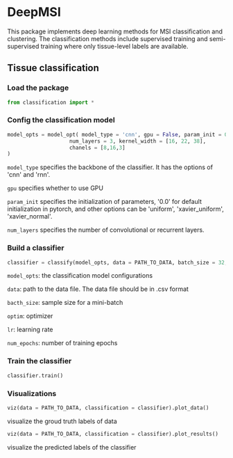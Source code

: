 # DeepMSI
This package implements deep learning methods for MSI classification and clustering. The classification methods include supervised training and semi-supervised training where only tissue-level labels are available.

## Tissue classification

### Load the package 

```python
from classification import *
```

### Config the classification model

```python
model_opts = model_opt( model_type = 'cnn', gpu = False, param_init = 0.0, 
                    num_layers = 3, kernel_width = [16, 22, 38],
                    chanels = [8,16,3]
)
```
`model_type`  specifies the backbone of the classifier. It has the options of 'cnn' and 'rnn'.

`gpu` specifies whether to use GPU 

`param_init` specifies the initialization of parameters, '0.0' for default initialization in pytorch, and other options can be 'uniform', 'xavier_uniform', 'xavier_normal'.

`num_layers` specifies the number of convolutional or recurrent layers.


### Build a classifier

```python
classifier = classify(model_opts, data = PATH_TO_DATA, batch_size = 32, optim = 'Adam', lr = 0.001, num_epochs = 10)
```
`model_opts`: the classification model configurations

`data`: path to the data file. The data file should be in .csv format

`bacth_size`: sample size for a mini-batch

`optim`: optimizer

`lr`: learning rate

`num_epochs`: number of training epochs


### Train the classifier

```python
classifier.train()
```

### Visualizations

```python
viz(data = PATH_TO_DATA, classification = classifier).plot_data()
```
visualize the groud truth labels of data

```python
viz(data = PATH_TO_DATA, classification = classifier).plot_results()
```
visualize the predicted labels of the classifier
